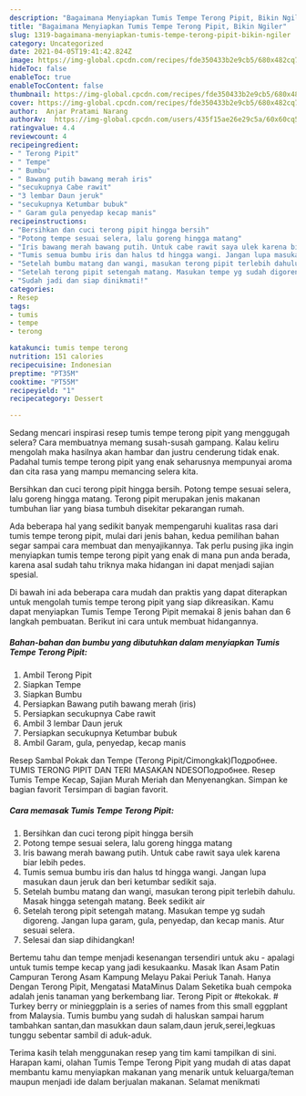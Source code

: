 ```yaml
---
description: "Bagaimana Menyiapkan Tumis Tempe Terong Pipit, Bikin Ngiler"
title: "Bagaimana Menyiapkan Tumis Tempe Terong Pipit, Bikin Ngiler"
slug: 1319-bagaimana-menyiapkan-tumis-tempe-terong-pipit-bikin-ngiler
category: Uncategorized
date: 2021-04-05T19:41:42.824Z
image: https://img-global.cpcdn.com/recipes/fde350433b2e9cb5/680x482cq70/tumis-tempe-terong-pipit-foto-resep-utama.jpg
hideToc: false
enableToc: true
enableTocContent: false
thumbnail: https://img-global.cpcdn.com/recipes/fde350433b2e9cb5/680x482cq70/tumis-tempe-terong-pipit-foto-resep-utama.jpg
cover: https://img-global.cpcdn.com/recipes/fde350433b2e9cb5/680x482cq70/tumis-tempe-terong-pipit-foto-resep-utama.jpg
author:  Anjar Pratami Narang
authorAv:  https://img-global.cpcdn.com/users/435f15ae26e29c5a/60x60cq50/avatar.jpg
ratingvalue: 4.4
reviewcount: 4
recipeingredient:
- " Terong Pipit"
- " Tempe"
- " Bumbu"
- " Bawang putih bawang merah iris"
- "secukupnya Cabe rawit"
- "3 lembar Daun jeruk"
- "secukupnya Ketumbar bubuk"
- " Garam gula penyedap kecap manis"
recipeinstructions:
- "Bersihkan dan cuci terong pipit hingga bersih"
- "Potong tempe sesuai selera, lalu goreng hingga matang"
- "Iris bawang merah bawang putih. Untuk cabe rawit saya ulek karena biar lebih pedes."
- "Tumis semua bumbu iris dan halus td hingga wangi. Jangan lupa masukan daun jeruk dan beri ketumbar sedikit saja."
- "Setelah bumbu matang dan wangi, masukan terong pipit terlebih dahulu. Masak hingga setengah matang. Beek sedikit air"
- "Setelah terong pipit setengah matang. Masukan tempe yg sudah digoreng. Jangan lupa garam, gula, penyedap, dan kecap manis. Atur sesuai selera."
- "Sudah jadi dan siap dinikmati!"
categories:
- Resep
tags:
- tumis
- tempe
- terong

katakunci: tumis tempe terong 
nutrition: 151 calories
recipecuisine: Indonesian
preptime: "PT35M"
cooktime: "PT55M"
recipeyield: "1"
recipecategory: Dessert

---
```



Sedang mencari inspirasi resep tumis tempe terong pipit yang menggugah selera? Cara membuatnya memang susah-susah gampang. Kalau keliru mengolah maka hasilnya akan hambar dan justru cenderung tidak enak. Padahal tumis tempe terong pipit yang enak seharusnya mempunyai aroma dan cita rasa yang mampu memancing selera kita.


Bersihkan dan cuci terong pipit hingga bersih. Potong tempe sesuai selera, lalu goreng hingga matang. Terong pipit merupakan jenis makanan tumbuhan liar yang biasa tumbuh disekitar pekarangan rumah.

Ada beberapa hal yang sedikit banyak mempengaruhi kualitas rasa dari tumis tempe terong pipit, mulai dari jenis bahan, kedua pemilihan bahan segar sampai cara membuat dan menyajikannya. Tak perlu pusing jika ingin menyiapkan tumis tempe terong pipit yang enak di mana pun anda berada, karena asal sudah tahu triknya maka hidangan ini dapat menjadi sajian spesial.


Di bawah ini ada beberapa cara mudah dan praktis yang dapat diterapkan untuk mengolah tumis tempe terong pipit yang siap dikreasikan. Kamu dapat menyiapkan Tumis Tempe Terong Pipit memakai 8 jenis bahan dan 6 langkah pembuatan. Berikut ini cara untuk membuat hidangannya.

<!--inarticleads1-->

##### Bahan-bahan dan bumbu yang dibutuhkan dalam menyiapkan Tumis Tempe Terong Pipit:

1. Ambil  Terong Pipit
1. Siapkan  Tempe
1. Siapkan  Bumbu
1. Persiapkan  Bawang putih bawang merah (iris)
1. Persiapkan secukupnya Cabe rawit
1. Ambil 3 lembar Daun jeruk
1. Persiapkan secukupnya Ketumbar bubuk
1. Ambil  Garam, gula, penyedap, kecap manis


Resep Sambal Pokak dan Tempe (Terong Pipit/Cimongkak)Подробнее. TUMIS TERONG PIPIT DAN TERI MASAKAN NDESOПодробнее. Resep Tumis Tempe Kecap, Sajian Murah Meriah dan Menyenangkan. Simpan ke bagian favorit Tersimpan di bagian favorit. 

<!--inarticleads2-->

##### Cara memasak Tumis Tempe Terong Pipit:

1. Bersihkan dan cuci terong pipit hingga bersih
1. Potong tempe sesuai selera, lalu goreng hingga matang
1. Iris bawang merah bawang putih. Untuk cabe rawit saya ulek karena biar lebih pedes.
1. Tumis semua bumbu iris dan halus td hingga wangi. Jangan lupa masukan daun jeruk dan beri ketumbar sedikit saja.
1. Setelah bumbu matang dan wangi, masukan terong pipit terlebih dahulu. Masak hingga setengah matang. Beek sedikit air
1. Setelah terong pipit setengah matang. Masukan tempe yg sudah digoreng. Jangan lupa garam, gula, penyedap, dan kecap manis. Atur sesuai selera.
1. Selesai dan siap dihidangkan!

Bertemu tahu dan tempe menjadi kesenangan tersendiri untuk aku - apalagi untuk tumis tempe kecap yang jadi kesukaanku. Masak Ikan Asam Patin Campuran Terong Asam Kampung Melayu Pakai Periuk Tanah. Hanya Dengan Terong Pipit, Mengatasi MataMinus Dalam Seketika buah cempoka adalah jenis tanaman yang berkembang liar. Terong Pipit or #tekokak. # Turkey berry or minieggplain is a series of names from this small eggplant from Malaysia. Tumis bumbu yang sudah di haluskan sampai harum tambahkan santan,dan masukkan daun salam,daun jeruk,serei,legkuas tunggu sebentar sambil di aduk-aduk. 

Terima kasih telah menggunakan resep yang tim kami tampilkan di sini. Harapan kami, olahan Tumis Tempe Terong Pipit yang mudah di atas dapat membantu kamu menyiapkan makanan yang menarik untuk keluarga/teman maupun menjadi ide dalam berjualan makanan. Selamat menikmati
